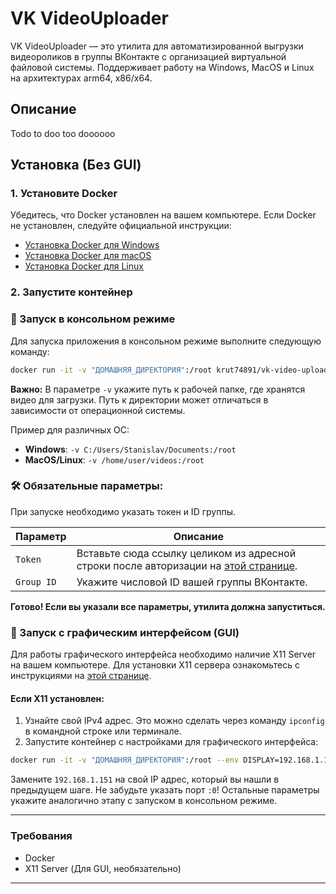 # VK VideoUploader

VK VideoUploader — это утилита для автоматизированной выгрузки видеороликов в группы ВКонтакте с организацией виртуальной файловой системы. Поддерживает работу на Windows, MacOS и Linux на архитектурах arm64, x86/x64.

## Описание
Todo to doo too doooooo

## Установка (Без GUI)
### 1. Установите Docker
Убедитесь, что Docker установлен на вашем компьютере. Если Docker не установлен, следуйте официальной инструкции:
- [Установка Docker для Windows](https://docs.docker.com/desktop/windows/install/)
- [Установка Docker для macOS](https://docs.docker.com/desktop/mac/install/)
- [Установка Docker для Linux](https://docs.docker.com/engine/install/)

### 2. Запустите контейнер
### 🔧 Запуск в консольном режиме

Для запуска приложения в консольном режиме выполните следующую команду:


```bash
docker run -it -v "ДОМАШНЯЯ_ДИРЕКТОРИЯ":/root krut74891/vk-video-uploader:latest
```
**Важно:** В параметре `-v` укажите путь к рабочей папке, где хранятся видео для загрузки. Путь к директории может отличаться в зависимости от операционной системы.

Пример для различных ОС:
- **Windows**: `-v C:/Users/Stanislav/Documents:/root`
- **MacOS/Linux**: `-v /home/user/videos:/root`
### 🛠 Обязательные параметры:
При запуске необходимо указать токен и ID группы.

| Параметр       | Описание |
|---------------|----------|
| `Token`   | Вставьте сюда ссылку целиком из адресной строки после авторизации на [этой странице](https://oauth.vk.com/authorize?client_id=52502099&display=page&redirect_uri=https://oauth.vk.com/blank.html&scope=friends,video,groups&response_type=token&v=5.59). |
| `Group ID` | Укажите числовой ID вашей группы ВКонтакте. |

**Готово! Если вы указали все параметры, утилита должна запуститься.**

### 🎨 Запуск с графическим интерфейсом (GUI)

Для работы графического интерфейса необходимо наличие X11 Server на вашем компьютере.
Для установки X11 сервера ознакомьтесь с инструкциями на [этой странице](install_x11.md).
#### Если X11 установлен:
1. Узнайте свой IPv4 адрес. Это можно сделать через команду `ipconfig` в командной строке или терминале.
4. Запустите контейнер с настройками для графического интерфейса:

```bash
docker run -it -v "ДОМАШНЯЯ_ДИРЕКТОРИЯ":/root --env DISPLAY=192.168.1.151:0 -e GUI="true" krut74891/vk-video-uploader:latest
```

Замените `192.168.1.151` на свой IP адрес, который вы нашли в предыдущем шаге. Не забудьте указать порт `:0`! Остальные параметры укажите аналогично этапу с запуском в консольном режиме.


---

### Требования
- Docker
- X11 Server (Для GUI, необязательно)
---

